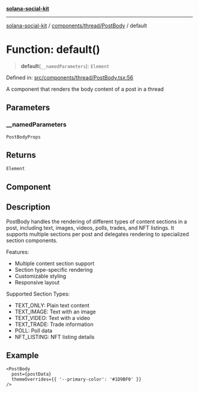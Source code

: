 [**solana-social-kit**](../../../../README.md)

***

[solana-social-kit](../../../../README.md) / [components/thread/PostBody](../README.md) / default

# Function: default()

> **default**(`__namedParameters`): `Element`

Defined in: [src/components/thread/PostBody.tsx:56](https://github.com/SendArcade/solana-social-starter/blob/98f94bb63d3814df24512365f6ae706d273e698f/src/components/thread/PostBody.tsx#L56)

A component that renders the body content of a post in a thread

## Parameters

### \_\_namedParameters

`PostBodyProps`

## Returns

`Element`

## Component

## Description

PostBody handles the rendering of different types of content sections in a post,
including text, images, videos, polls, trades, and NFT listings. It supports
multiple sections per post and delegates rendering to specialized section components.

Features:
- Multiple content section support
- Section type-specific rendering
- Customizable styling
- Responsive layout

Supported Section Types:
- TEXT_ONLY: Plain text content
- TEXT_IMAGE: Text with an image
- TEXT_VIDEO: Text with a video
- TEXT_TRADE: Trade information
- POLL: Poll data
- NFT_LISTING: NFT listing details

## Example

```tsx
<PostBody
  post={postData}
  themeOverrides={{ '--primary-color': '#1D9BF0' }}
/>
```
